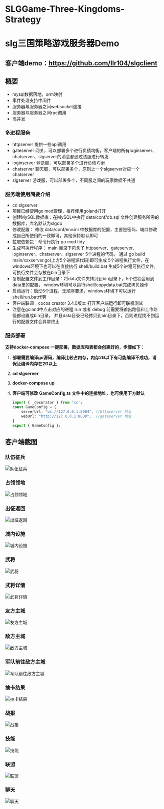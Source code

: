 # SLGGame-Three-Kingdoms-Strategy
# slg三国策略游戏服务器Demo

## 客户端demo：https://github.com/llr104/slgclient

## 概要
- mysql数据落地，orm映射
- 事件处理支持中间件
- 服务器与服务器之间websocket连接
- 服务器与服务器之间rpc调用
- 高并发

### 多进程服务
- httpserver  提供一些api调用
- gateserver  网关，可以部署多个进行负债均衡，客户端的所有loginserver、chatserver、slgserver的消息都通过该服进行转发
- loginserver 登录服，可以部署多个进行负债均衡
- chatserver  聊天服，可以部署多个，原则上一个slgserver对应一个chatserver
- slgserver   游戏服，可以部署多个，不同服之间的玩家数据不共通

### 服务端使用简要介绍
- cd slgserver
- 项目已经使用go mod管理，推荐使用goland打开
- 创建MySQL数据库：在MySQL中执行 data/conf/db.sql 文件创建服务所需的数据库，库名默认为slgdb
- 修改配置： 修改 data/conf/env.ini 中数据库的配置，主要是密码、端口修改成自己所使用的一致即可，其他保持默认即可
- 拉取依赖包：命令行执行 go mod tidy
- 生成可执行程序： main 目录下包含了 httpserver、gateserver、loginserver、chatserver、slgserver 5个进程的代码，
  通过 go build main/xxxserver.go(上方5个进程源代码)即可生成 5个进程执行文件，在windows环境下也可以在直接执行 shell/build.bat
  生成5个进程可执行文件，可执行文件会存放在bin目录下
- 复制配置文件到工作目录：将data文件夹拷贝到bin目录下，5个进程会用到data里的配置， window环境可以运行shell/copydata.bat完成拷贝操作
- 启动运行：启动5个进程，无顺序要求，windows环境下可以运行shell/run.bat代劳
- 客户端联调：cocos creator 3.4.0版本 打开客户端运行即可联机测试
- 注意在goland中点击对应的进程 run 或者 debug 前需要将输出路径和工作路径都设置成bin目录，
  并且data目录已经拷贝到bin目录下，否则进程找不到运行的配置文件会异常终止

### 服务部署

**支持docker-compose 一键部署，数据库和表都会创建好的，步骤如下：**

1. **部署需要编译go源码，编译比较占内存，内存2G以下有可能编译不成功，请保证编译内存在2G以上**

2. **cd slgserver**

3. **docker-compose up**

4. **客户端可修改 GameConfig.ts 文件中的连接地址，也可使用下方默认**

   ```typescript
   import { _decorator } from 'cc';
   const GameConfig = {
       serverUrl: "ws://127.0.0.1:8004", //httpserver 地址
       webUrl: "http://127.0.0.1:8088",  //gateserver 地址
   }
   export { GameConfig };
   
   ```



## 客户端截图

### 队伍征兵
![队伍征兵](https://s1.imagehub.cc/images/2023/05/08/01.png)

### 占领领地
![占领领地](https://s1.imagehub.cc/images/2023/05/08/02.png)

### 出征返回
![出征返回](https://s1.imagehub.cc/images/2023/05/08/03.png)

### 城内设施
![城内设施](https://s1.imagehub.cc/images/2023/05/08/10.png)

### 武将
![武将](https://s1.imagehub.cc/images/2023/05/08/11a2c81d5956c6dee0.png)

### 武将详情
![武将详情](https://s1.imagehub.cc/images/2023/05/08/12.png)

### 友方主城
![友方主城](https://s1.imagehub.cc/images/2023/05/08/04.png)

### 敌方主城
![敌方主城](https://s1.imagehub.cc/images/2023/05/08/05.png)

### 军队前往敌方主城
![军队前往敌方主城](https://s1.imagehub.cc/images/2023/05/08/06.png)

### 抽卡结果
![抽卡结果](https://s1.imagehub.cc/images/2023/05/08/07.png)

### 战报
![战报](https://s1.imagehub.cc/images/2023/05/08/13.png)

### 技能
![技能](https://s1.imagehub.cc/images/2023/05/08/08.png)

### 联盟
![联盟](https://s1.imagehub.cc/images/2023/05/08/09.png)

### 聊天
![聊天](https://s1.imagehub.cc/images/2023/05/08/14.png)

